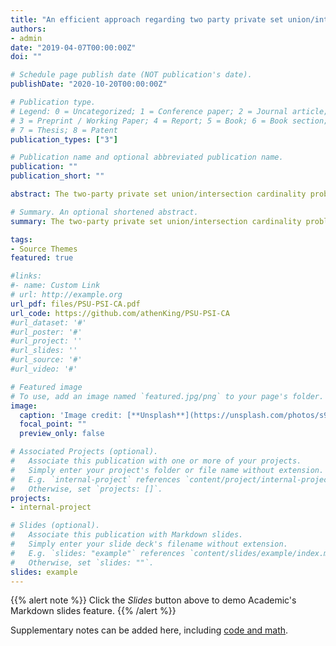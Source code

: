```yaml
---
title: "An efficient approach regarding two party private set union/intersection cardinality"
authors:
- admin
date: "2019-04-07T00:00:00Z"
doi: ""

# Schedule page publish date (NOT publication's date).
publishDate: "2020-10-20T00:00:00Z"

# Publication type.
# Legend: 0 = Uncategorized; 1 = Conference paper; 2 = Journal article;
# 3 = Preprint / Working Paper; 4 = Report; 5 = Book; 6 = Book section;
# 7 = Thesis; 8 = Patent
publication_types: ["3"]

# Publication name and optional abbreviated publication name.
publication: ""
publication_short: ""

abstract: The two-party private set union/intersection cardinality problems (PSI/PSU-CA) are among the privacy-preserving computing problems, which are also fundamental and essential. They require that after protocol execution, at least one of the two parties gets their intersection/union cardinality securely with neither one leaked any other extra information to the other. Techniques solving these problems have many applications in reality, for example, they afford to preserve privacy for the data owner, promote more business cooperation, and suppress data abuse. However, we found that existing protocols often fall in a lack of applicable scenario, availability, and efficiency. The Egert-Fischlin protocol, which is incapable of solving PSI-CA problem and is only applicable to little or middle scale sets. The Dong-Loukides protocol, which costs too much in offline phase and is also unfit for a dataset that updates frequently. To tackle the issues mentioned above, we propose a new protocol; it adopts an offline-online computing approach that solves the PSU-CA problem and PSI-CA problem with less cost in total. And it is applicable on a broader scenario. Furthermore, simulation-based proof of security is presented. Going through experimental comparison with the cutting-edge Dong-Loukides protocol, we have shown that our protocol cost less in total.

# Summary. An optional shortened abstract.
summary: The two-party private set union/intersection cardinality problems (PSI/PSU-CA) are among the privacy-preserving computing problems, which are also fundamental and essential. They require that after protocol execution, at least one of the two parties gets their intersection/union cardinality securely with neither one leaked any other extra information to the other.

tags:
- Source Themes
featured: true

#links:
#- name: Custom Link
# url: http://example.org
url_pdf: files/PSU-PSI-CA.pdf
url_code: https://github.com/athenKing/PSU-PSI-CA
#url_dataset: '#'
#url_poster: '#'
#url_project: ''
#url_slides: ''
#url_source: '#'
#url_video: '#'

# Featured image
# To use, add an image named `featured.jpg/png` to your page's folder. 
image:
  caption: 'Image credit: [**Unsplash**](https://unsplash.com/photos/s9CC2SKySJM)'
  focal_point: ""
  preview_only: false

# Associated Projects (optional).
#   Associate this publication with one or more of your projects.
#   Simply enter your project's folder or file name without extension.
#   E.g. `internal-project` references `content/project/internal-project/index.md`.
#   Otherwise, set `projects: []`.
projects:
- internal-project

# Slides (optional).
#   Associate this publication with Markdown slides.
#   Simply enter your slide deck's filename without extension.
#   E.g. `slides: "example"` references `content/slides/example/index.md`.
#   Otherwise, set `slides: ""`.
slides: example
---
```


{{% alert note %}}
Click the *Slides* button above to demo Academic's Markdown slides feature.
{{% /alert %}}

Supplementary notes can be added here, including [code and math](https://sourcethemes.com/academic/docs/writing-markdown-latex/).
